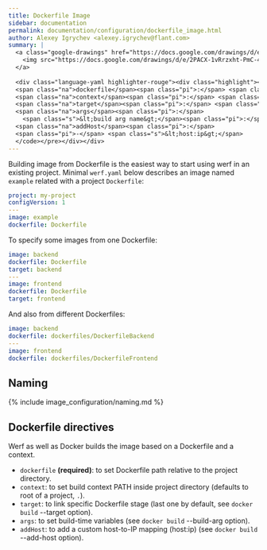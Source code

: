 ```yaml
---
title: Dockerfile Image
sidebar: documentation
permalink: documentation/configuration/dockerfile_image.html
author: Alexey Igrychev <alexey.igrychev@flant.com>
summary: |
  <a class="google-drawings" href="https://docs.google.com/drawings/d/e/2PACX-1vRrzxht-PmC-4NKq95DtLS9E7JrvtuHy0JpMKdylzlZtEZ5m7bJwEMJ6rXTLevFosWZXmi9t3rDVaPB/pub?w=2031&amp;h=144" data-featherlight="image">
    <img src="https://docs.google.com/drawings/d/e/2PACX-1vRrzxht-PmC-4NKq95DtLS9E7JrvtuHy0JpMKdylzlZtEZ5m7bJwEMJ6rXTLevFosWZXmi9t3rDVaPB/pub?w=1016&amp;h=72">
  </a>
    
  <div class="language-yaml highlighter-rouge"><div class="highlight"><pre class="highlight"><code><span class="na">image</span><span class="pi">:</span> <span class="s">&lt;image name... || ~&gt;</span>
  <span class="na">dockerfile</span><span class="pi">:</span> <span class="s">&lt;relative path&gt;</span>
  <span class="na">context</span><span class="pi">:</span> <span class="s">&lt;relative path&gt;</span>
  <span class="na">target</span><span class="pi">:</span> <span class="s">&lt;docker stage name&gt;</span>
  <span class="na">args</span><span class="pi">:</span>
    <span class="s">&lt;build arg name&gt;</span><span class="pi">:</span> <span class="s">&lt;value&gt;</span>
  <span class="na">addHost</span><span class="pi">:</span>
  <span class="pi">-</span> <span class="s">&lt;host:ip&gt;</span>
  </code></pre></div></div>
---
```


Building image from Dockerfile is the easiest way to start using werf in an existing project. 
Minimal `werf.yaml` below describes an image named `example` related with a project `Dockerfile`:

```yaml
project: my-project
configVersion: 1
---
image: example
dockerfile: Dockerfile
```

To specify some images from one Dockerfile:

```yaml
image: backend
dockerfile: Dockerfile
target: backend
---
image: frontend
dockerfile: Dockerfile
target: frontend
```

And also from different Dockerfiles:

```yaml
image: backend
dockerfile: dockerfiles/DockerfileBackend
---
image: frontend
dockerfile: dockerfiles/DockerfileFrontend
```

## Naming

{% include image_configuration/naming.md %}

## Dockerfile directives

Werf as well as Docker builds the image based on a Dockerfile and a context. 

- `dockerfile` **(required)**: to set Dockerfile path relative to the project directory. 
- `context`: to set build context PATH inside project directory (defaults to root of a project, `.`).
- `target`: to link specific Dockerfile stage (last one by default, see `docker build` \-\-target option).
- `args`: to set build-time variables (see `docker build` \-\-build-arg option).
- `addHost`: to add a custom host-to-IP mapping (host:ip) (see `docker build` \-\-add-host option).